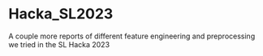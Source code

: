 # Hacka_SL2023

A couple more reports of different feature engineering and preprocessing we tried in the SL Hacka 2023
